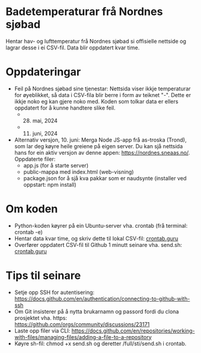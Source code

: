 # Badetemperaturar frå Nordnes sjøbad
Hentar hav- og lufttemperatur frå Nordnes sjøbad si offisielle nettside og lagrar desse i ei CSV-fil. Data blir oppdatert kvar time.

# Oppdateringar
- Feil på Nordnes sjøbad sine tjenestar: Nettsida viser ikkje temperaturar for øyeblikket, så data i CSV-fila blir berre i form av teiknet "-". Dette er ikkje noko eg kan gjere noko med. Koden som tolkar data er ellers oppdatert for å kunne handtere slike feil.
  - 28. mai, 2024
  - 11. juni, 2024
- Alternativ versjon, 10. juni: Merga Node JS-app frå as-troska (Trond), som lar deg køyre heile greiene på eigen server. Du kan sjå nettsida hans for ein aktiv versjon av denne appen: https://nordnes.sneaas.no/. Oppdaterte filer:
  - app.js (for å starte server)
  - public-mappa med index.html (web-visning)
  - package.json for å sjå kva pakkar som er naudsynte (installer ved oppstart: npm install)

# Om koden
- Python-koden køyrer på ein Ubuntu-server vha. crontab (frå terminal: crontab -e)
- Hentar data kvar time, og skriv dette til lokal CSV-fil: [crontab.guru](https://crontab.guru/#0_*_*_*_*)
- Overfører oppdatert CSV-fil til Github 1 minutt seinare vha. send.sh: [crontab.guru](https://crontab.guru/#1_*_*_*_*)

# Tips til seinare
- Setje opp SSH for autentisering: https://docs.github.com/en/authentication/connecting-to-github-with-ssh
- Om Git insisterer på å nytta brukarnamn og passord fordi du clona prosjektet vha. https: https://github.com/orgs/community/discussions/23171
- Laste opp filer via CLI: https://docs.github.com/en/repositories/working-with-files/managing-files/adding-a-file-to-a-repository
- Køyre sh-fil: chmod +x send.sh og deretter /full/sti/send.sh i crontab.
